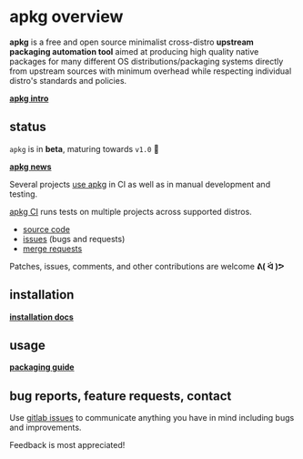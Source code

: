# apkg overview

**apkg** is a free and open source minimalist cross-distro **upstream packaging
automation tool** aimed at producing high quality native packages for many
different OS distributions/packaging systems directly from upstream sources with
minimum overhead while respecting individual distro's standards and policies.

**[apkg intro](intro.md)**

## status

`apkg` is in **beta**, maturing towards `v1.0` 🚀

**[apkg news](news.md)**

Several projects [use apkg](users.md) in CI as well as in manual development and
testing.

[apkg CI](https://gitlab.nic.cz/packaging/apkg/-/pipelines) runs tests
on multiple projects across supported distros.

* [source code](https://gitlab.nic.cz/packaging/apkg)
* [issues](https://gitlab.nic.cz/packaging/apkg/-/issues) (bugs and requests)
* [merge requests](https://gitlab.nic.cz/packaging/apkg/-/merge_requests)

Patches, issues, comments, and other contributions are welcome **ᕕ( ᐛ )ᕗ**


## installation

**[installation docs](install.md)**


## usage

**[packaging guide](guide.md)**


## bug reports, feature requests, contact

Use [gitlab issues](https://gitlab.nic.cz/packaging/apkg/-/issues)
to communicate anything you have in mind including bugs and improvements.

Feedback is most appreciated!
